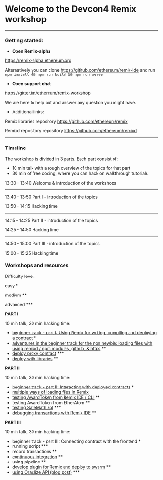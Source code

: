 # Welcome to the Devcon4 Remix workshop

---
### Getting started:

 - **Open Remix-alpha**
 
https://remix-alpha.ethereum.org

Alternatively you can clone https://github.com/ethereum/remix-ide and run `npm install && npm run build && npm run serve`

 - **Open support chat**
 
https://gitter.im/ethereum/remix-workshop

We are here to help out and answer any question you might have.

 - Additional links:
 
Remix libraries repository https://github.com/ethereum/remix

Remixd repository repository https://github.com/ethereum/remixd

---
### Timeline

The workshop is divided in 3 parts.
Each part consist of:
  - 10 min talk with a rough overview of the topics for that part
  - 30 min of free coding, where you can hack on walkthrough tutorials
 
  13:30 - 13:40 Welcome & introduction of the workshops
 
 ---
  
  13.40 - 13:50 Part I - introduction of the topics
  
  13:50 - 14:15 Hacking time
 
 ---
  
  14:15 - 14:25 Part II - introduction of the topics
  
  14:25 - 14:50 Hacking time
 
 ---
  
  14:50 - 15:00 Part III - introduction of the topics
  
  15:00 - 15:25 Hacking time  

### Workshops and resources 

Difficulty level:

easy *

medium ** 

advanced ***

**PART I**

  10 min talk, 30 min hacking time:
- [beginner track - part I: Using Remix for writing, compiling and deploying a contract](https://github.com/ethereum/remix-workshops/blob/master/basicDeployment/part1) *
- [adventures in the beginner track for the non newbie: loading files with using remixd / npm modules, github, & https](https://github.com/ethereum/remix-workshops/tree/master/loading_via_npm_github_plugin) **
- [deploy proxy contract](https://github.com/ethereum/remix-workshops/tree/master/proxyContractAwardToken) *** 
- [deploy with libraries](https://github.com/ethereum/remix-workshops/tree/master/deployWithLibraries) **
  
**PART II**

  10 min talk, 30 min hacking time:
- [beginner track - part II: Interacting with deployed contracts](https://github.com/ethereum/remix-workshops/blob/master/basicDeployment/part2) *
- [multiple ways of loading files in Remix](https://github.com/ethereum/remix-workshops/tree/master/loading_via_npm_github_plugin)
- [testing AwardToken from Remix IDE / CLI](https://github.com/ethereum/remix-workshops/tree/master/unitTesting) **
- testing AwardToken from EtherAtom **
- [testing SafeMath.sol](https://github.com/ethereum/remix-workshops/tree/master/unitTesting/SafeMath) ***
- [debugging transactions with Remix IDE](https://github.com/ethereum/remix-workshops/tree/master/debuggingLiveTransactions) **
   
**PART III**

  10 min talk, 30 min hacking time:
- [beginner track - part III: Connecting contract with the frontend](https://github.com/ethereum/remix-workshops/blob/master/basicDeployment/part3) *
- running script ***
- record transactions **
- [continuous integration](https://github.com/ethereum/remix-workshops/tree/master/continuousIntegration) **
- using pipeline **
- [develop plugin for Remix and deploy to swarm](https://github.com/ethereum/remix-workshops/tree/master/simplePlugin) **
- [using Oraclize API (blog post)](https://medium.com/coinmonks/using-apis-in-your-ethereum-smart-contract-with-oraclize-95656434292e) ***
   
